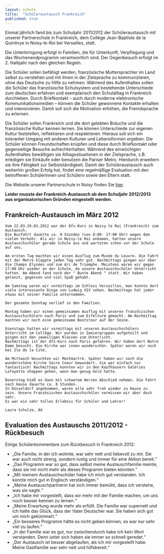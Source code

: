 ```yaml
---
layout: schule
title:  "Schüleraustausch Frankreich"
published: true
---
```


Einmal jährlich fand bis zum Schuljahr 2011/2012 der Schüleraustausch mit unserer Partnerschule in Frankreich, dem Collège Jean-Baptiste de la Quintinye in Noisy-le-Roi bei Versailles, statt. 

Die Unterbringung erfolgt in Familien, die für Unterkunft, Verpflegung und das Wochenendprogramm verantwortlich sind. Der Gegenbesuch erfolgt im 2. Halbjahr nach den gleichen Regeln. 

Die Schüler sollen befähigt werden, französische Muttersprachler im Land selbst zu verstehen und mit ihnen in der Zielsprache zu kommunizieren, ohne das Deutsche zu Hilfe zu nehmen. Während des Aufenthaltes sollen die Schüler das französische Schulsystem und bestehende Unterschiede zum deutschen erfahren und exemplarisch den Schulalltag in Frankreich durchleben. Durch Briefkontakt – auch durch moderne elektronische Kommunikationsmedien – können die Schüler gewonnene Kontakte erhalten und intensivieren. Damit soll sich die Motivation erhöhen, die Fremdsprache zu erlernen.

Die Schüler sollen Frankreich und die dort gelebten Bräuche und die französische Kultur kennen lernen. Sie können Unterschiede zur eigenen Kultur feststellen, reflektieren und respektieren. Hieraus soll sich ein toleranter Umgang mit anderen Kulturen und Lebensformen ergeben. Die Schüler können Freundschaften knüpfen und diese durch Briefkontakt oder gegenseitige Besuche aufrechterhalten. Während des einwöchigen Aufenthaltes bewältigen sie Alltagssituationen in der Zielsprache, z.B. erledigen sie Einkäufe oder benutzen die Pariser Metro. Hierdurch erweitern sie ihre Fähigkeit zur Selbstständigkeit. Damit der Schüleraustausch auch weiterhin großen Erfolg hat, findet eine regelmäßige Evaluation mit den betroffenen Schülerinnen und Schülern sowie den Eltern statt. 

Die Website unserer Partnerschule in Noisy finden Sie [hier](http://www.clg-quintinye-noisy.ac-versailles.fr/). 

**Leider musste der Frankreich-Austausch ab dem Schuljahr 2012/2013 aus organisatorischen Gründen eingestellt werden.**



## Frankreich-Austausch im März 2012

	Vom 22.03-29.03.2012 war der 8fs-Kurs in Noisy-le Roi (Frankreich) zum Austausch.
	Die Busfahrt dauerte ca. 9 Stunden (von 8:00- 17:00 Uhr) wegen dem vielen Verkehr. Als wir in Noisy-le Roi ankamen, hatten unsere Austauschschüler gerade Schule aus und warteten schon vor der Schule auf uns.

	Am ersten Tag machten wir einen Ausflug zum Musée du Louvre. Die Fahrt mit der Metro klappte jeden Tag sehr gut. Nachmittags gingen wir über die Champs Elysées und zum Arc de Triomphe. Meistens waren wir gegen 17:00 Uhr wieder an der Schule, da unsere Austauschschüler Unterricht hatten. Am Abend fand noch der " Bunte Abend " statt. Wir haben getanzt, gegessen und viel Spaß gehabt. 

	Am Samstag waren wir vormittags im Schloss Versailles, man konnte dort viele interessante Dinge von Ludwig XIV sehen. Nachmittags hat jeder etwas mit seiner Familie unternommen.

	Der gesamte Sonntag verlief in den Familien.

	Montag haben wir einen gemeinsamen Ausflug mit unseren französischen Austauschschülern nach Paris und zum Eifelturm gemacht. Am Nachmittag machten wir noch eine gemeinsame Bootstour auf der Seine. 

	Dienstags hatten wir vormittags mit unseren Austauschschülern Unterricht im Collége. Wir wurden in Zweiergruppen aufgeteilt und gingen mit den jeweiligen Klassen zum Unterricht.
	Nachmittags ist der 8fs-Kurs nach Paris gefahren. Wir haben dort Notre Dame besucht. Die Kirche war innen wunderschön. Später waren wir noch bei Ile de la Cité.

	Am Mittwoch besuchten wir Montmartre. Später haben wir noch die wunderschöne Kirche Sacre Coeur bewundert. Sie war einfach nur fantastisch! Nachmittags konnten wir in den Kaufhäusern Galéries Lafayette shoppen gehen, wenn man genug Geld hatte. 

	Donerstag hieß es dann mit schwerem Herzen Abschied nehmen. Die Fahrt nach Hause dauerte ca. 8 Stunden.
	In Düsseldorf angekommen, waren alle sehr froh wieder zu Hause zu sein. Unsere Französischen Austauschschüler vermissen wir aber doch sehr.
	Es war ein sehr tolles Erlebnis für Schüler und Lehrer!

	Laura Schulze, 8d 

## Evaluation des Austauschs 2011/2012 - Rückbesuch


Einige Schülerkommentare zum Rückbesuch in Frankreich 2012: 

- „Die Familie, in der ich wohnte, war sehr nett und liebevoll zu mir. Sie war auch nicht streng, sondern lustig und immer für eine Aktion bereit.“
- „Das Programm war so gut, dass selbst meine Austauschfamilie meinte, dass sie mir nicht mehr als dieses Programm bieten könnten.“
- „Mit meinem Austauschschüler habe ich mich gut verstanden. Ich konnte mich gut in Englisch verständigen.“
- „Meine Austauschpartnerin hat sich immer bemüht, dass ich verstehe, was sie sagte.“
- „Ich habe mir vorgestellt, dass wir mehr mit der Familie machen, um uns noch besser kennen zu lernen.“
- „Meine Erwartung wurde mehr als erfüllt. Die Familie war supernett und ich hatte das Glück, dass der Vater Deutscher war. Sie haben sich gut um mich gekümmert.“
- „Ein besseres Programm hätte es nicht geben können, es war nur sehr viel zu laufen.“
- „In der Familie war es gut, nur zwischendurch habe ich kein Wort verstanden. Denn unter sich haben sie immer so schnell geredet.“
- „Der Austausch ist besser abgelaufen, als ich mir vorgestellt habe. Meine Gastfamilie war sehr nett und hilfsbereit.“ 
